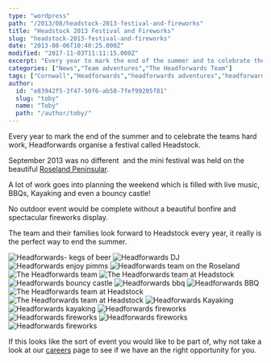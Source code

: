 ```yaml
---
type: "wordpress"
path: "/2013/08/headstock-2013-festival-and-fireworks"
title: "Headstock 2013 Festival and Fireworks"
slug: "headstock-2013-festival-and-fireworks"
date: "2013-08-06T10:40:25.000Z"
modified: "2017-11-03T11:11:15.000Z"
excerpt: "Every year to mark the end of the summer and to celebrate the teams hard work, Headforwards organise a festival called Headstock. September 2013 was no different  and the mini festival was held on the beautiful Roseland Peninsular. A lot of work goes into planning the weekend which is filled with live music, BBQs, Kayaking …"
categories: ["News","Team adventures","The Headforwards Team"]
tags: ["Cornwall","Headforwards","headforwards adventures","headforwards festival","Headforwards Team","headstock","Outsourcing","software jobs","software jobs cornwall","software jobs uk","Software Outsourcing","the roseland","the roseland peninsular"]
author:
  id: "e83942f5-3f47-50f6-ab58-7fef99205f81"
  slug: "toby"
  name: "Toby"
  path: "/author/toby/"
---
```

Every year to mark the end of the summer and to celebrate the teams hard work, Headforwards organise a festival called Headstock.

September 2013 was no different  and the mini festival was held on the beautiful [Roseland Peninsular](http://www.roselandpeninsula.com/).

A lot of work goes into planning the weekend which is filled with live music, BBQs, Kayaking and even a bouncy castle!

No outdoor event would be complete without a beautiful bonfire and spectacular fireworks display.

The team and their families look forward to Headstock every year, it really is the perfect way to end the summer.


<section class="gallery">


![Headforwards- kegs of beer](/wp-content/uploads/2014/01/Headstock1.jpg)
![Headforwards DJ](/wp-content/uploads/2014/01/Headstock23.jpg)
![Headforwards enjoy pimms](/wp-content/uploads/2014/01/Headstock25.jpg)
![Headforwards team on the Roseland ](/wp-content/uploads/2014/01/Headstock8.jpg)
![The Headforwards team ](/wp-content/uploads/2014/01/Headstock2.jpg)
![The Headforwards team at Headstock ](/wp-content/uploads/2014/01/Headstock13.jpg)
![Headforwards bouncy castle ](/wp-content/uploads/2014/01/Headstock-21.jpg)
![Headforwards bbq](/wp-content/uploads/2014/01/headstock10.jpg)
![Headforwards BBQ](/wp-content/uploads/2014/01/Headstock22.jpg)
![The Headforwards team at Headstock ](/wp-content/uploads/2014/01/Headstock12.jpg)
![The Headforwards team at Headstock ](/wp-content/uploads/2014/01/Headstock6.jpg)
![Headforwards Kayaking ](/wp-content/uploads/2014/01/Headstock9.jpg)
![Headforwards kayaking](/wp-content/uploads/2014/01/Headstock11.jpg)
![Headforwards fireworks](/wp-content/uploads/2014/01/Headstock14.jpg)
![Headforwards fireworks](/wp-content/uploads/2014/01/Headstock261.jpg)
![Headforwards fireworks](/wp-content/uploads/2014/01/Headstock-27.jpg)
![Headforwards fireworks](/wp-content/uploads/2014/01/Headstock18.jpg)

</section>



If this looks like the sort of event you would like to be part of, why not take a look at our [careers](http://www.headforwards.com/careers/) page to see if we have an the right opportunity for you.
